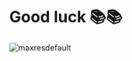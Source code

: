 # Good luck 📚📚
![maxresdefault](https://github.com/AyushJain2480/6Companies30DaysChallenge/assets/96828089/8397ea2f-1efc-45a1-975c-e6e71627f6a1)

